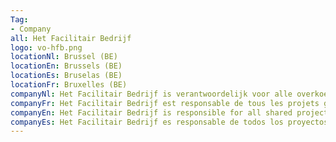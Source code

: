 ```yaml
---
Tag: 
- Company
all: Het Facilitair Bedrijf
logo: vo-hfb.png
locationNl: Brussel (BE)
locationEn: Brussels (BE)
locationEs: Bruselas (BE)
locationFr: Bruxelles (BE)
companyNl: Het Facilitair Bedrijf is verantwoordelijk voor alle overkoepelende projecten binnen de vlaamse overheid. Met het project WebIDM was Bart Geluykens verantwoordelijk voor Identitymangement
companyFr: Het Facilitair Bedrijf est responsable de tous les projets généraux au sein du gouvernement flamand. Avec le projet WebIDM, Bart Geluykens était responsable de la gestion des identités
companyEn: Het Facilitair Bedrijf is responsible for all shared projects within the flemish governement. With the WebIDM project, Bart Geluykens was responsible for Identity management
companyEs: Het Facilitair Bedrijf es responsable de todos los proyectos generales dentro del gobierno flamenco. Con el proyecto WebIDM, Bart Geluykens fue responsable de la gestión de la Identidad
---
```


